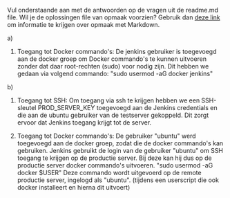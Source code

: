 Vul onderstaande aan met de antwoorden op de vragen uit de readme.md file. Wil je de oplossingen file van opmaak voorzien? Gebruik dan [deze link](https://github.com/adam-p/markdown-here/wiki/Markdown-Cheatsheet) om informatie te krijgen over
opmaak met Markdown.

a) 
1) Toegang tot Docker commando's:
De jenkins gebruiker is toegevoegd aan de docker groep om Docker commando's te kunnen uitvoeren zonder dat daar root-rechten (sudo) voor nodig zijn. Dit hebben we gedaan via volgend commando:
"sudo usermod -aG docker jenkins"

b)
1) Toegang tot SSH:
Om toegang via ssh te krijgen hebben we een SSH-sleutel PROD_SERVER_KEY toegevoegd aan de Jenkins credentials en die aan de ubuntu gebruiker van de testserver gekoppeld. Dit zorgt ervoor dat Jenkins toegang krijgt tot de server.

2) Toegang tot Docker commando's:
De gebruiker "ubuntu" werd toegevoegd aan de docker groep, zodat die de docker commando's kan gebruiken. Jenkins gebruikt de login van de gebruiker "ubuntu" om SSH toegang te krijgen op de productie server. Bij deze kan hij dus op de productie server docker commando's uitvoeren.
 "sudo usermod -aG docker $USER"
Deze commando wordt uitgevoerd op de remote productie server, ingelogd als "ubuntu".
(tijdens een userscript die ook docker installeert en hierna dit uitvoert)
